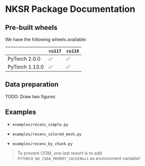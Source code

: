 # NKSR Package Documentation

## Pre-built wheels

We have the following wheels available:

|                | `cu117` | `cu118` |
|----------------|---------|---------|
| PyTorch 2.0.0  | ✅      | ✅      |
| PyTorch 1.13.0 | ✅      | ✅      |

## Data preparation

TODO: Draw two figures

## Examples

- `examples/recons_simple.py`

- `examples/recons_colored_mesh.py`

- `examples/recons_by_chunk.py`

> To prevent OOM, one last resort is to add `PYTORCH_NO_CUDA_MEMORY_CACHING=1` as environment variable!
